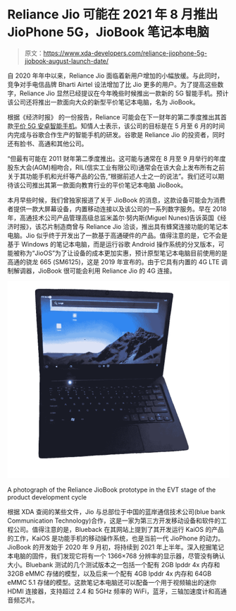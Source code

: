 # Reliance Jio 可能在 2021 年 8 月推出 JioPhone 5G，JioBook 笔记本电脑

> 原文：<https://www.xda-developers.com/reliance-jiophone-5g-jiobook-august-launch-date/>

自 2020 年年中以来，Reliance Jio 面临着新用户增加的小幅放缓。与此同时，竞争对手电信品牌 Bharti Airtel 设法增加了比 Jio 更多的用户。为了提高这些数字，Reliance Jio 显然已经提议在今年晚些时候推出一款新的 5G 智能手机。预计该公司还将推出一款面向大众的新型平价笔记本电脑，名为 JioBook。

根据《经济时报》 的一份报告，Reliance 可能会在下一财年的第二季度推出其首款[平价 5G 安卓智能手机](https://www.xda-developers.com/reliance-jio-google-partner-develop-entry-level-smartphone-india/)。知情人士表示，该公司的目标是在 5 月至 6 月的时间内完成与谷歌合作生产的智能手机的研发。谷歌是 Reliance Jio 的投资者，同时还有脸书、高通和其他公司。

“但最有可能在 2011 财年第二季度推出。这可能与通常在 8 月至 9 月举行的年度股东大会(AGM)相吻合，RIL(信实工业有限公司)通常会在该大会上发布所有之前关于其功能手机和光纤等产品的公告,“根据前述人士之一的说法”。我们还可以期待该公司推出其第一款面向教育行业的平价笔记本电脑 JioBook。

本月早些时候，我们曾独家报道了关于 JioBook 的消息，这款设备可能会为消费者提供一款大屏幕设备，内置移动连接以及该公司的一系列数字服务。早在 2018 年，高通技术公司产品管理高级总监米盖尔·努内斯(Miguel Nunes)告诉英国《经济时报》，该芯片制造商曾与 Reliance Jio 洽谈，推出具有蜂窝连接功能的笔记本电脑。Jio 似乎终于开发出了一款基于高通硬件的产品。值得注意的是，它不会是基于 Windows 的笔记本电脑，而是运行谷歌 Android 操作系统的分叉版本，可能被称为“JioOS”为了让设备的成本更加实惠，预计原型笔记本电脑目前使用的是高通的骁龙 665 (SM6125)，这是 2019 年宣布的。由于它具有内置的 4G LTE 调制解调器，JioBook 很可能会利用 Reliance Jio 的 4G 连接。

 <picture>![Reliance JioBook](img/e9a8c72647cbe22bdecad468438511da.png)</picture> 

A photograph of the Reliance JioBook prototype in the EVT stage of the product development cycle

根据 XDA 查阅的某些文件，Jio 与总部位于中国的蓝岸通信技术公司(blue bank Communication Technology)合作，这是一家为第三方开发移动设备和软件的工程公司。值得注意的是，Blueback 在其网站上提到了其开发运行 KaiOS 的产品的工作，KaiOS 是功能手机的移动操作系统，也是当前一代 JioPhone 的动力。JioBook 的开发始于 2020 年 9 月初，将持续到 2021 年上半年。深入挖掘笔记本电脑的固件，我们发现它将有一个 1366×768 分辨率的显示器，尽管没有确认大小。Bluebank 测试的几个测试版本之一包括一个配有 2GB lpddr 4x 内存和 32GB eMMC 存储的模型，以及后来一个配有 4GB lpddr 4x 内存和 64GB eMMC 5.1 存储的模型。这款笔记本电脑还可以配备一个用于视频输出的迷你 HDMI 连接器，支持超过 2.4 和 5GHz 频率的 WiFi，蓝牙，三轴加速度计和高通音频芯片。